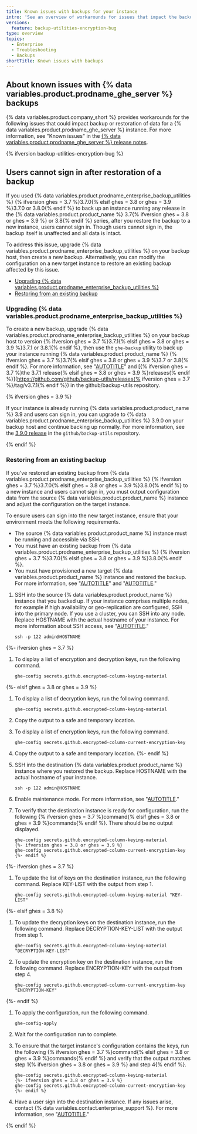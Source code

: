 ```yaml
---
title: Known issues with backups for your instance
intro: 'See an overview of workarounds for issues that impact the backup or restoration process for {% data variables.product.prodname_ghe_server %}.'
versions:
  feature: backup-utilities-encryption-bug
type: overview
topics:
  - Enterprise
  - Troubleshooting
  - Backups
shortTitle: Known issues with backups
---
```


## About known issues with {% data variables.product.prodname_ghe_server %} backups

{% data variables.product.company_short %} provides workarounds for the following issues that could impact backup or restoration of data for a {% data variables.product.prodname_ghe_server %} instance. For more information, see "Known issues" in the [{% data variables.product.prodname_ghe_server %} release notes](/admin/release-notes).

{% ifversion backup-utilities-encryption-bug %}

## Users cannot sign in after restoration of a backup

If you used {% data variables.product.prodname_enterprise_backup_utilities %} {% ifversion ghes = 3.7 %}3.7.0{% elsif ghes = 3.8 or ghes = 3.9 %}3.7.0 or 3.8.0{% endif %} to back up an instance running any release in the {% data variables.product.product_name %} 3.7{% ifversion ghes = 3.8 or ghes = 3.9 %} or 3.8{% endif %} series, after you restore the backup to a new instance, users cannot sign in. Though users cannot sign in, the backup itself is unaffected and all data is intact.

To address this issue, upgrade {% data variables.product.prodname_enterprise_backup_utilities %} on your backup host, then create a new backup. Alternatively, you can modify the configuration on a new target instance to restore an existing backup affected by this issue.

- [Upgrading {% data variables.product.prodname_enterprise_backup_utilities %}](#upgrading-github-enterprise-server-backup-utilities)
- [Restoring from an existing backup](#restoring-from-an-existing-backup)

### Upgrading {% data variables.product.prodname_enterprise_backup_utilities %}

To create a new backup, upgrade {% data variables.product.prodname_enterprise_backup_utilities %} on your backup host to version {% ifversion ghes = 3.7 %}3.7.1{% elsif ghes = 3.8 or ghes = 3.9 %}3.7.1 or 3.8.1{% endif %}, then use the `ghe-backup` utility to back up your instance running {% data variables.product.product_name %} {% ifversion ghes = 3.7 %}3.7{% elsif ghes = 3.8 or ghes = 3.9 %}3.7 or 3.8{% endif %}. For more information, see "[AUTOTITLE](/admin/configuration/configuring-your-enterprise/configuring-backups-on-your-appliance)" and [{% ifversion ghes = 3.7 %}the 3.7.1 release{% elsif ghes = 3.8 or ghes = 3.9 %}releases{% endif %}](https://github.com/github/backup-utils/releases{% ifversion ghes = 3.7 %}/tag/v3.7.1{% endif %}) in the github/backup-utils repository.

{% ifversion ghes = 3.9 %}

If your instance is already running {% data variables.product.product_name %} 3.9 and users can sign in, you can upgrade to {% data variables.product.prodname_enterprise_backup_utilities %} 3.9.0 on your backup host and continue backing up normally. For more information, see the [3.9.0 release](https://github.com/github/backup-utils/releases/tag/v3.9.0) in the `github/backup-utils` repository.

{% endif %}

### Restoring from an existing backup

If you've restored an existing backup from {% data variables.product.prodname_enterprise_backup_utilities %} {% ifversion ghes = 3.7 %}3.7.0{% elsif ghes = 3.8 or ghes = 3.9 %}3.8.0{% endif %} to a new instance and users cannot sign in, you must output configuration data from the source {% data variables.product.product_name %} instance and adjust the configuration on the target instance.

To ensure users can sign into the new target instance, ensure that your environment meets the following requirements.

- The source {% data variables.product.product_name %} instance must be running and accessible via SSH.
- You must have an existing backup from {% data variables.product.prodname_enterprise_backup_utilities %} {% ifversion ghes = 3.7 %}3.7.0{% elsif ghes = 3.8 or ghes = 3.9 %}3.8.0{% endif %}.
- You must have provisioned a new target {% data variables.product.product_name %} instance and restored the backup. For more information, see "[AUTOTITLE](/admin/installation/setting-up-a-github-enterprise-server-instance)" and "[AUTOTITLE](/admin/configuration/configuring-your-enterprise/configuring-backups-on-your-instance)."

1. SSH into the source {% data variables.product.product_name %} instance that you backed up. If your instance comprises multiple nodes, for example if high availability or geo-replication are configured, SSH into the primary node. If you use a cluster, you can SSH into any node. Replace HOSTNAME with the actual hostname of your instance. For more information about SSH access, see "[AUTOTITLE](/admin/configuration/configuring-your-enterprise/accessing-the-administrative-shell-ssh)."

   ```shell copy
   ssh -p 122 admin@HOSTNAME
   ```
{%- ifversion ghes = 3.7 %}
1. To display a list of encryption and decryption keys, run the following command.

   ```shell copy
   ghe-config secrets.github.encrypted-column-keying-material
   ```
{%- elsif ghes = 3.8 or ghes = 3.9 %}
1. To display a list of decryption keys, run the following command.

   ```shell copy
   ghe-config secrets.github.encrypted-column-keying-material
   ```
1. Copy the output to a safe and temporary location.
1. To display a list of encryption keys, run the following command.

   ```shell copy
   ghe-config secrets.github.encrypted-column-current-encryption-key
   ```
1. Copy the output to a safe and temporary location.
{%- endif %}
1. SSH into the destination {% data variables.product.product_name %} instance where you restored the backup. Replace HOSTNAME with the actual hostname of your instance.

   ```shell copy
   ssh -p 122 admin@HOSTNAME
   ```
1. Enable maintenance mode. For more information, see "[AUTOTITLE](/admin/configuration/configuring-your-enterprise/enabling-and-scheduling-maintenance-mode#enabling-maintenance-mode-immediately-or-scheduling-a-maintenance-window-for-a-later-time)."
1. To verify that the destination instance is ready for configuration, run the following {% ifversion ghes = 3.7 %}command{% elsif ghes = 3.8 or ghes = 3.9 %}commands{% endif %}. There should be no output displayed.

   ```shell copy
   ghe-config secrets.github.encrypted-column-keying-material
   {%- ifversion ghes = 3.8 or ghes = 3.9 %}
   ghe-config secrets.github.encrypted-column-current-encryption-key
   {%- endif %}
   ```
{%- ifversion ghes = 3.7 %}
1. To update the list of keys on the destination instance, run the following command. Replace KEY-LIST with the output from step 1.

   ```shell copy
   ghe-config secrets.github.encrypted-column-keying-material "KEY-LIST"
   ```
{%- elsif ghes = 3.8 %}
1. To update the decryption keys on the destination instance, run the following command. Replace DECRYPTION-KEY-LIST with the output from step 1.

   ```shell copy
   ghe-config secrets.github.encrypted-column-keying-material "DECRYPTION-KEY-LIST"
   ```
1. To update the encryption key on the destination instance, run the following command. Replace ENCRYPTION-KEY with the output from step 4.

   ```shell copy
   ghe-config secrets.github.encrypted-column-current-encryption-key "ENCRYPTION-KEY"
   ```
{%- endif %}
1. To apply the configuration, run the following command.

    ```shell copy
    ghe-config-apply
    ```
1. Wait for the configuration run to complete.
1. To ensure that the target instance's configuration contains the keys, run the following {% ifversion ghes = 3.7 %}command{% elsif ghes = 3.8 or ghes = 3.9 %}commands{% endif %} and verify that the output matches step 1{% ifversion ghes = 3.8 or ghes = 3.9 %} and step 4{% endif %}.

   ```shell{:copy}
   ghe-config secrets.github.encrypted-column-keying-material
   {%- ifversion ghes = 3.8 or ghes = 3.9 %}
   ghe-config secrets.github.encrypted-column-current-encryption-key
   {%- endif %}
   ```
1. Have a user sign into the destination instance. If any issues arise, contact {% data variables.contact.enterprise_support %}. For more information, see "[AUTOTITLE](/support/contacting-github-support)."

{% endif %}